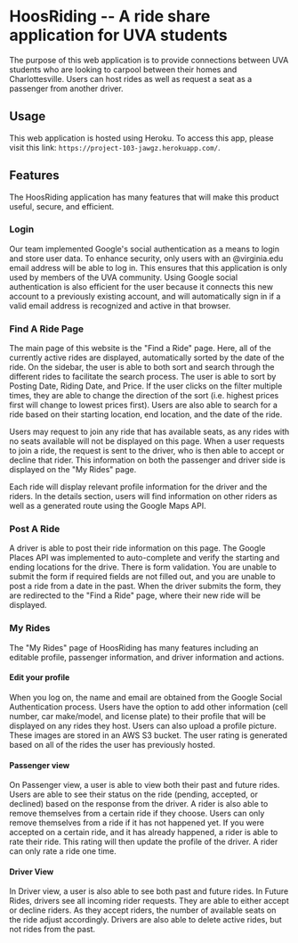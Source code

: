 # HoosRiding -- A ride share application for UVA students

The purpose of this web application is to provide connections between UVA students who are looking to carpool between
their homes and Charlottesville. Users can host rides as well as request a seat as a passenger from another driver.

## Usage

This web application is hosted using Heroku. To access this app, please visit this link: `https://project-103-jawgz.herokuapp.com/`.

## Features

The HoosRiding application has many features that will make this product useful, secure, and efficient.

### Login

Our team implemented Google's social authentication as a means to login and store user data.
To enhance security, only users with an @virginia.edu email address will be able to log in. This ensures that this
application is only used by members of the UVA community.
Using Google social authentication is also efficient for the user because it connects this new account to a previously
existing account, and will automatically sign in if a valid email address is recognized and active in that browser.

### Find A Ride Page

The main page of this website is the "Find a Ride" page. Here, all of the currently active rides are displayed, automatically
sorted by the date of the ride.
On the sidebar, the user is able to both sort and search through the different rides to facilitate the search process.
The user is able to sort by Posting Date, Riding Date, and Price. If the user clicks on the filter multiple times,
they are able to change the direction of the sort (i.e. highest prices first will change to lowest prices first).
Users are also able to search for a ride based on their starting location, end location, and the date of the ride.

Users may request to join any ride that has available seats, as any rides with no seats available will not be displayed
on this page. When a user requests to join a ride, the request is sent to the driver, who is then able to accept or
decline that rider. This information on both the passenger and driver side is displayed on the "My Rides" page.

Each ride will display relevant profile information for the driver and the riders. In the details section, users will
find information on other riders as well as a generated route using the Google Maps API.

### Post A Ride

A driver is able to post their ride information on this page. The Google Places API was implemented to auto-complete
and verify the starting and ending locations for the drive.
There is form validation. You are unable to submit the form if required fields are not filled out, and you are unable to
post a ride from a date in the past.
When the driver submits the form, they are redirected to the "Find a Ride" page, where their new ride will be displayed.

### My Rides

The "My Rides" page of HoosRiding has many features including an editable profile, passenger information, and driver
information and actions.

#### Edit your profile

When you log on, the name and email are obtained from the Google Social Authentication process. Users have the option
to add other information (cell number, car make/model, and license plate) to their profile that will be displayed on any
rides they host.
Users can also upload a profile picture. These images are stored in an AWS S3 bucket.
The user rating is generated based on all of the rides the user has previously hosted.

#### Passenger view

On Passenger view, a user is able to view both their past and future rides. Users are able to see their status on the
ride (pending, accepted, or declined) based on the response from the driver. A rider is also able to remove themselves
from a certain ride if they choose. Users can only remove themselves from a ride if it has not happened yet.
If you were accepted on a certain ride, and it has already happened, a rider is able to rate their ride. This rating
will then update the profile of the driver. A rider can only rate a ride one time.

#### Driver View

In Driver view, a user is also able to see both past and future rides. In Future Rides, drivers see all incoming rider
requests. They are able to either accept or decline riders. As they accept riders, the number of available seats on the
ride adjust accordingly. Drivers are also able to delete active rides, but not rides from the past.
